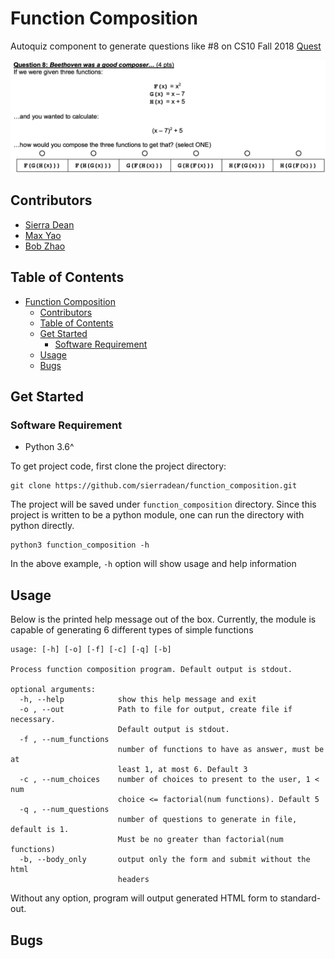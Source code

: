 # Function Composition

Autoquiz component to generate questions like #8 on CS10 Fall 2018 [Quest](http://cs10.org/fa19/exams/quest/2018Fa/exam.pdf)

![Question Example](assets/images/example_question.png)

## Contributors

- [Sierra Dean](https://github.com/sierradean)
- [Max Yao](https://github.com/bojinyao)
- [Bob Zhao](https://github.com/honglizhaobob)

## Table of Contents

- [Function Composition](#function-composition)
  - [Contributors](#contributors)
  - [Table of Contents](#table-of-contents)
  - [Get Started](#get-started)
    - [Software Requirement](#software-requirement)
  - [Usage](#usage)
  - [Bugs](#bugs)
  
## Get Started

### Software Requirement

- Python 3.6^

To get project code, first clone the project directory:

```shell
git clone https://github.com/sierradean/function_composition.git
```

The project will be saved under `function_composition` directory. Since this project is written to be a python module, one can run the directory with python directly.

```shell
python3 function_composition -h
```

In the above example, `-h` option will show usage and help information

## Usage

Below is the printed help message out of the box. Currently, the module is capable of generating 6 different types of simple functions

```text
usage: [-h] [-o] [-f] [-c] [-q] [-b]

Process function composition program. Default output is stdout.

optional arguments:
  -h, --help            show this help message and exit
  -o , --out            Path to file for output, create file if necessary.
                        Default output is stdout.
  -f , --num_functions
                        number of functions to have as answer, must be at
                        least 1, at most 6. Default 3
  -c , --num_choices    number of choices to present to the user, 1 < num
                        choice <= factorial(num functions). Default 5
  -q , --num_questions
                        number of questions to generate in file, default is 1.
                        Must be no greater than factorial(num functions)
  -b, --body_only       output only the form and submit without the html
                        headers
```

Without any option, program will output generated HTML form to standard-out.

## Bugs
